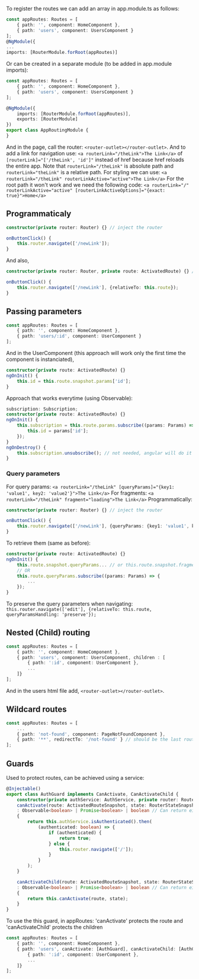 To register the routes we can add an array in app.module.ts as follows:
```typescript
const appRoutes: Routes = [
    { path: '', component: HomeComponent },
    { path: 'users', component: UsersComponent }
];
@NgModule({
...
imports: [RouterModule.forRoot(appRoutes)]
```
Or can be created in a separate module (to be added in app.module imports):
```typescript
const appRoutes: Routes = [
    { path: '', component: HomeComponent },
    { path: 'users', component: UsersComponent }
];

@NgModule({
    imports: [RouterModule.forRoot(appRoutes)],
    exports: [RouterModule]
})
export class AppRoutingModule {
}
```
And in the page, call the router: `<router-outlet></router-outlet>`.
And to add a link for navigation use: `<a routerLink="/theLink">The Link</a>` of `[routerLink]="['/theLink', 'id']"` instead of href because href reloads the entire app.
Note that `routerLink="/theLink"` is absolute path and `routerLink="theLink"` is a relative path.
For styling we can use: `<a routerLink="/theLink" routerLinkActive="active">The Link</a>`
For the root path it won't work and we need the following code: `<a routerLink="/" routerLinkActive="active" [routerLinkActiveOptions]="{exact: true}">Home</a>`

## Programmaticaly 
```typescript
constructor(private router: Router) {} // inject the router

onButtonClick() {
    this.router.navigate(['/newLink']);
}
```
And also,
```typescript
constructor(private router: Router, private route: ActivatedRoute) {} // inject the router and the current route

onButtonClick() {
    this.router.navigate(['/newLink'], {relativeTo: this.route});
}
```

## Passing parameters
```typescript
const appRoutes: Routes = [
    { path: '', component: HomeComponent },
    { path: 'users/:id', component: UserComponent }
];
```
And in the UserComponent (this approach will work only the first time the component is instanciated),
```typescript
constructor(private route: ActivatedRoute) {}
ngOnInit() {
    this.id = this.route.snapshot.params['id'];
}
```
Approach that works everytime (using Observable):
```typescript
subscription: Subscription;
constructor(private route: ActivatedRoute) {}
ngOnInit() {
    this.subscription = this.route.params.subscribe((params: Params) => {
        this.id = params['id'];        
    });
}
ngOnDestroy() {
    this.subscription.unsubscribe(); // not needed, angular will do it for this case, but it's an interesting thing to do in case of observers.
}
```
### Query parameters
For query params: `<a routerLink="/theLink" [queryParams]="{key1: 'value1', key2: 'value2'}">The Link</a>`
For fragments: `<a routerLink="/theLink" fragment="loading">The Link</a>`
Programmatically:
```typescript
constructor(private router: Router) {} // inject the router

onButtonClick() {
    this.router.navigate(['/newLink'], {queryParams: {key1: 'value1', key2: 'value2'}, fragment: 'loading'});
}
```
To retrieve them (same as before):
```typescript
constructor(private route: ActivatedRoute) {}
ngOnInit() {
    this.route.snapshot.queryParams... // or this.route.snapshot.fragment
    // OR
    this.route.queryParams.subscribe((params: Params) => {
        ...
    });
}
```

To preserve the query parameters when navigating:
`this.router.navigate(['edit'], {relativeTo: this.route, queryParamsHandling: 'preserve'});`

## Nested (Child) routing
```typescript
const appRoutes: Routes = [
    { path: '', component: HomeComponent },
    { path: 'users', component: UsersComponent, children : [
        { path: ':id', component: UserComponent },
        ...
    ]}
];
```
And in the users html file add, `<router-outlet></router-outlet>`.

## Wildcard routes
```typescript
const appRoutes: Routes = [
    ...
    { path: 'not-found', component: PageNotFoundComponent },
    { path: '**', redirectTo: '/not-found' } // should be the last route
];
```

## Guards
Used to protect routes, can be achieved using a service:
```typescript
@Injectable()
export class AuthGuard implements CanActivate, CanActivateChild {
    constructor(private authService: AuthService, private router: Router) {}
    canActivate(route: ActivatedRouteSnapshot, state: RouterStateSnapshot)
    : Observable<boolean> | Promise<boolean> | boolean // Can return either Observable, Promise or boolean synchronously
    {
        return this.authService.isAuthenticated().then(
            (authenticated: boolean) => {
                if (authenticated) {
                    return true;
                } else {
                    this.router.navigate(['/']);
                }
            }
        );
    }

    canActivateChild(route: ActivatedRouteSnapshot, state: RouterStateSnapshot)
    : Observable<boolean> | Promise<boolean> | boolean // Can return either Observable, Promise or boolean synchronously
    {
        return this.canActivate(route, state);
    }
}
```
To use the this guard, in appRoutes: 'canActivate' protects the route and 'canActivateChild' protects the children
```typescript
const appRoutes: Routes = [
    { path: '', component: HomeComponent },
    { path: 'users', canActivate: [AuthGuard], canActivateChild: [AuthGuard], component: UsersComponent, children : [
        { path: ':id', component: UserComponent },
        ...
    ]}
];
```